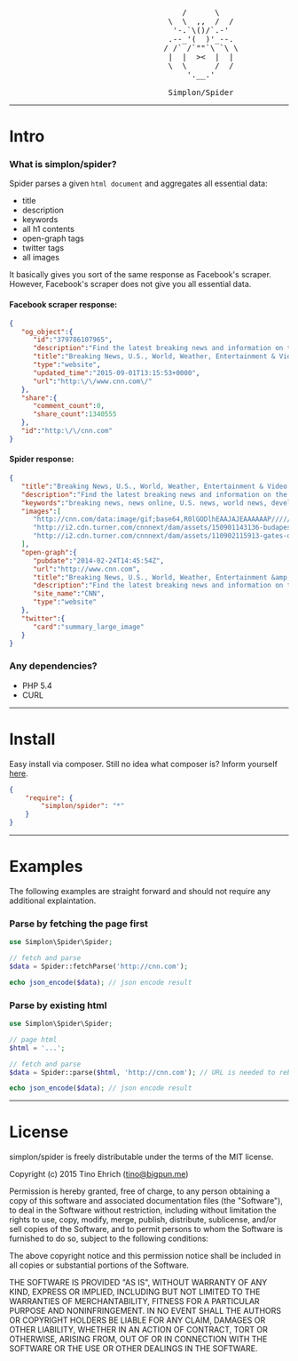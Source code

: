 <pre>
								     /      \
							  	  \  \  ,,  /  /
								   '-.`\()/`.-'
								  .--_'(  )'_--.
							     / /` /`""`\ `\ \
			 					  |  |  ><  |  |
								  \  \      /  /
 									  '.__.'
			
								  Simplon/Spider
</pre>

-------------------------------------------------

# Intro

### What is simplon/spider?

Spider parses a given ```html document``` and aggregates all essential data:
   - title
   - description
   - keywords
   - all h1 contents
   - open-graph tags
   - twitter tags
   - all images

It basically gives you sort of the same response as Facebook's scraper.
However, Facebook's scraper does not give you all essential data.
  
#### Facebook scraper response:
 
```json
{
   "og_object":{
      "id":"379786107965",
      "description":"Find the latest breaking news and information on the top stories, weather, business, entertainment, politics, and more. For in-depth coverage, CNN provides special reports, video, audio, photo galleries, and interactive guides",
      "title":"Breaking News, U.S., World, Weather, Entertainment & Video News - CNN.com",
      "type":"website",
      "updated_time":"2015-09-01T13:15:53+0000",
      "url":"http:\/\/www.cnn.com\/"
   },
   "share":{
      "comment_count":0,
      "share_count":1340555
   },
   "id":"http:\/\/cnn.com"
}
```

#### Spider response:

```json
{
   "title":"Breaking News, U.S., World, Weather, Entertainment & Video News - CNN.com",
   "description":"Find the latest breaking news and information on the top stories, weather, business, entertainment, politics, and more. For in-depth coverage, CNN provides special reports, video, audio, photo galleries, and interactive guides",
   "keywords":"breaking news, news online, U.S. news, world news, developing story, news video, CNN news, weather, business, money, politics, law, technology, entertainment, education, travel, health, special reports, autos, CNN TV",
   "images":[
      "http://cnn.com/data:image/gif;base64,R0lGODlhEAAJAJEAAAAAAP///////wAAACH5BAEAAAIALAAAAAAQAAkAAAIKlI+py+0Po5yUFQA7",
      "http://i2.cdn.turner.com/cnnnext/dam/assets/150901143136-budapest-migrant-protest-fists-large-169.jpg",
      "http://i2.cdn.turner.com/cnnnext/dam/assets/110902115913-gates-of-auschwitz-large-169.jpg"
   ],
   "open-graph":{
      "pubdate":"2014-02-24T14:45:54Z",
      "url":"http://www.cnn.com",
      "title":"Breaking News, U.S., World, Weather, Entertainment &amp; Video News - CNN.com",
      "description":"Find the latest breaking news and information on the top stories, weather, business, entertainment, politics, and more. For in-depth coverage, CNN provides special reports, video, audio, photo galleries, and interactive guides",
      "site_name":"CNN",
      "type":"website"
   },
   "twitter":{
      "card":"summary_large_image"
   }
}
```
	
### Any dependencies?

- PHP 5.4
- CURL

-------------------------------------------------

# Install

Easy install via composer. Still no idea what composer is? Inform yourself [here](http://getcomposer.org).

```json
{
    "require": {
        "simplon/spider": "*"
    }
}
```

-------------------------------------------------

# Examples

The following examples are straight forward and should not require any additional explaintation.

### Parse by fetching the page first

```php
use Simplon\Spider\Spider;

// fetch and parse
$data = Spider::fetchParse('http://cnn.com');

echo json_encode($data); // json encode result
```

### Parse by existing html

```php
use Simplon\Spider\Spider;

// page html
$html = '...';

// fetch and parse
$data = Spider::parse($html, 'http://cnn.com'); // URL is needed to rebuild absolute image paths

echo json_encode($data); // json encode result
```

-------------------------------------------------

# License
simplon/spider is freely distributable under the terms of the MIT license.

Copyright (c) 2015 Tino Ehrich ([tino@bigpun.me](mailto:tino@bigpun.me))

Permission is hereby granted, free of charge, to any person obtaining a copy of this software and associated documentation files (the "Software"), to deal in the Software without restriction, including without limitation the rights to use, copy, modify, merge, publish, distribute, sublicense, and/or sell copies of the Software, and to permit persons to whom the Software is furnished to do so, subject to the following conditions:

The above copyright notice and this permission notice shall be included in all copies or substantial portions of the Software.

THE SOFTWARE IS PROVIDED "AS IS", WITHOUT WARRANTY OF ANY KIND, EXPRESS OR IMPLIED, INCLUDING BUT NOT LIMITED TO THE WARRANTIES OF MERCHANTABILITY, FITNESS FOR A PARTICULAR PURPOSE AND NONINFRINGEMENT. IN NO EVENT SHALL THE AUTHORS OR COPYRIGHT HOLDERS BE LIABLE FOR ANY CLAIM, DAMAGES OR OTHER LIABILITY, WHETHER IN AN ACTION OF CONTRACT, TORT OR OTHERWISE, ARISING FROM, OUT OF OR IN CONNECTION WITH THE SOFTWARE OR THE USE OR OTHER DEALINGS IN THE SOFTWARE.